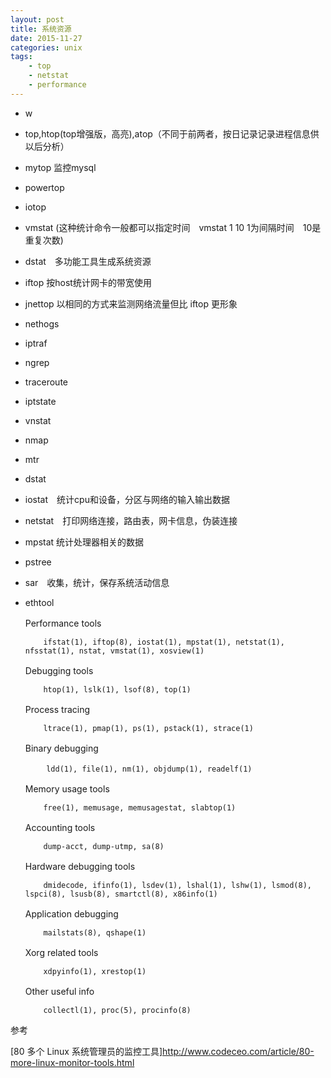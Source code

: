 ```yaml
---
layout: post
title: 系统资源
date: 2015-11-27
categories: unix
tags:
    - top
    - netstat
    - performance
---
```


*   w
*   top,htop(top增强版，高亮),atop（不同于前两者，按日记录记录进程信息供以后分析）
*   mytop 监控mysql　
*   powertop
*   iotop
*   vmstat (这种统计命令一般都可以指定时间　vmstat 1 10 1为间隔时间　10是重复次数)
*   dstat　多功能工具生成系统资源
*   iftop 按host统计网卡的带宽使用
*   jnettop  以相同的方式来监测网络流量但比 iftop 更形象
*   nethogs
*   iptraf
*   ngrep
*   traceroute
*   iptstate
*   vnstat
*   nmap
*   mtr
*   dstat
*   iostat　统计cpu和设备，分区与网络的输入输出数据
*   netstat　打印网络连接，路由表，网卡信息，伪装连接
*   mpstat 统计处理器相关的数据
*   pstree
*   sar　收集，统计，保存系统活动信息
*   ethtool

     Performance tools　　

            ifstat(1), iftop(8), iostat(1), mpstat(1), netstat(1), nfsstat(1), nstat, vmstat(1), xosview(1)

     Debugging tools　　

            htop(1), lslk(1), lsof(8), top(1)

     Process tracing　　　

            ltrace(1), pmap(1), ps(1), pstack(1), strace(1)

     Binary debugging　　

           　ldd(1), file(1), nm(1), objdump(1), readelf(1)

     Memory usage tools　　

            free(1), memusage, memusagestat, slabtop(1)

     Accounting tools　　

            dump-acct, dump-utmp, sa(8)

     Hardware debugging tools　　

            dmidecode, ifinfo(1), lsdev(1), lshal(1), lshw(1), lsmod(8), lspci(8), lsusb(8), smartctl(8), x86info(1)

     Application debugging　　

            mailstats(8), qshape(1)

     Xorg related tools　　

            xdpyinfo(1), xrestop(1)

     Other useful info　　

            collectl(1), proc(5), procinfo(8)

参考

[80 多个 Linux 系统管理员的监控工具]<http://www.codeceo.com/article/80-more-linux-monitor-tools.html>
